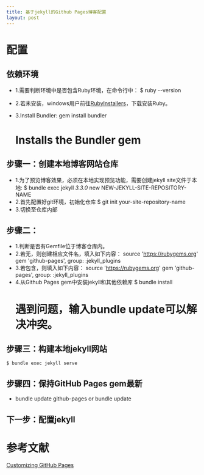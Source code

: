 ```yaml
---
title: 基于jekyll的Github Pages博客配置
layout: post
---
```


# 配置
## 依赖环境
- 1.需要判断环境中是否包含Ruby环境，在命令行中：
    $ ruby --version

- 2.若未安装，windows用户前往[RubyInstallers](https://rubyinstaller.org/downloads/)，下载安装Ruby。
- 3.Install Bundler:
    gem install bundler
    # Installs the Bundler gem

## 步骤一：创建本地博客网站仓库
- 1.为了预览博客效果，必须在本地实现预览功能，需要创建jekyll site文件于本地:
    $ bundle exec jekyll _3.3.0_ new NEW-JEKYLL-SITE-REPOSITORY-NAME
- 2.首先配置好git环境，初始化仓库
    $ git init your-site-repository-name
- 3.切换至仓库内部

## 步骤二：
- 1.判断是否有Gemfile位于博客仓库内。
- 2.若无，则创建相应文件名，填入如下内容：
    source 'https://rubygems.org'
    gem 'github-pages', group: :jekyll_plugins
- 3.若包含，则填入如下内容：
    source 'https://rubygems.org'
    gem 'github-pages', group: :jekyll_plugins
- 4.从Github Pages gem中安装jekyll和其他依赖库
    $ bundle install
    # 遇到问题，输入bundle update可以解决冲突。

## 步骤三：构建本地jekyll网站
    $ bundle exec jekyll serve

## 步骤四：保持GitHub  Pages gem最新
- bundle update github-pages or bundle update

## 下一步：配置jekyll

# 参考文献
[Customizing GitHub Pages](https://help.github.com/articles/setting-up-your-github-pages-site-locally-with-jekyll)
